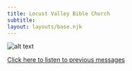 ```yaml
---
title: Locust Valley Bible Church
subtitle:
layout: layouts/base.njk
---
```


![alt text](/images/church-entrance.jpg "Locust Valley Bible Church")

[Click here to listen to previous messages](./messages "messages archive")
